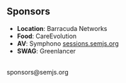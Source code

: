 ##  Sponsors

- **Location**: Barracuda Networks
- **Food**: CareEvolution
- **AV**: Symphono [sessions.semjs.org](http://sessions.semjs.org)
- **SWAG**: Greenlancer

<br />
sponsors@semjs.org
